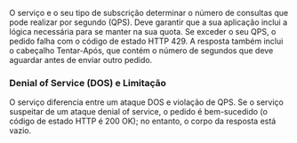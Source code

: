 O serviço e o seu tipo de subscrição determinar o número de consultas que pode realizar por segundo (QPS). Deve garantir que a sua aplicação inclui a lógica necessária para se manter na sua quota. Se exceder o seu QPS, o pedido falha com o código de estado HTTP 429. A resposta também inclui o cabeçalho Tentar-Após, que contém o número de segundos que deve aguardar antes de enviar outro pedido.  
  
### <a name="denial-of-service-dos-versus-throttling"></a>Denial of Service (DOS) e Limitação

O serviço diferencia entre um ataque DOS e violação de QPS. Se o serviço suspeitar de um ataque denial of service, o pedido é bem-sucedido (o código de estado HTTP é 200 OK); no entanto, o corpo da resposta está vazio.